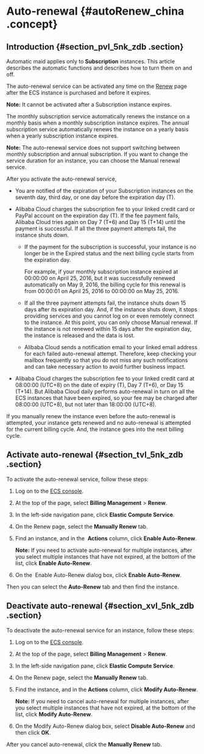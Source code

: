 # Auto-renewal {#autoRenew_china .concept}

## Introduction {#section_pvl_5nk_zdb .section}

Automatic maid applies only to **Subscription** instances. This article describes the automatic functions and describes how to turn them on and off.

The auto-renewal service can be activated any time on the [Renew](https://billing.console.aliyun.com/#/renew/list) page after the ECS instance is purchased and before it expires.

**Note:** It cannot be activated after a Subscription instance expires.

The monthly subscription service automatically renews the instance on a monthly basis when a monthly subscription instance expires. The annual subscription service automatically renews the instance on a yearly basis when a yearly subscription instance expires.

**Note:** The auto-renewal service does not support switching between monthly subscription and annual subscription. If you want to change the service duration for an instance, you can choose the Manual renewal service.

After you activate the auto-renewal service,

-   You are notified of the expiration of your Subscription instances on the seventh day, third day, or one day before the expiration day \(T\).

-   Alibaba Cloud charges the subscription fee to your linked credit card or PayPal account on the expiration day \(T\). If the fee payment fails, Alibaba Cloud tries again on Day 7 \(T+6\) and Day 15 \(T+14\) until the payment is successful. If all the three payment attempts fail, the instance shuts down.

    -   If the payment for the subscription is successful, your instance is no longer be in the Expired status and the next billing cycle starts from the expiration day.

        For example, if your monthly subscription instance expired at 00:00:00 on April 25, 2016, but it was successfully renewed automatically on May 9, 2016, the billing cycle for this renewal is from 00:00:01 on April 25, 2016 to 00:00:00 on May 25, 2016.

    -   If all the three payment attempts fail, the instance shuts down 15 days after its expiration day. And, if the instance shuts down, it stops providing services and you cannot log on or even remotely connect to the instance. At this point, you can only choose Manual renewal. If the instance is not renewed within 15 days after the expiration day, the instance is released and the data is lost.
    -   Alibaba Cloud sends a notification email to your linked email address for each failed auto-renewal attempt. Therefore, keep checking your mailbox frequently so that you do not miss any such notifications and can take necessary action to avoid further business impact.
-   Alibaba Cloud charges the subscription fee to your linked credit card at 08:00:00 \(UTC+8\) on the date of expiry \(T\), Day 7 \(T+6\), or Day 15 \(T+14\). But Alibaba Cloud daily performs auto-renewal in turn on all the ECS instances that have been expired, so your fee may be charged after 08:00:00 \(UTC+8\), but not later than 18:00:00 \(UTC+8\).


If you manually renew the instance even before the auto-renewal is attempted, your instance gets renewed and no auto-renewal is attempted for the current billing cycle. And, the instance goes into the next billing cycle.

## Activate auto-renewal {#section_tvl_5nk_zdb .section}

To activate the auto-renewal service, follow these steps:

1.  Log on to the [ECS console](https://ecs.console.aliyun.com/#/home).
2.  At the top of the page, select **Billing Management** \> **Renew**.
3.  In the left-side navigation pane, click **Elastic Compute Service**.
4.  On the Renew page, select the **Manually Renew** tab.
5.  Find an instance, and in the  **Actions** column, click **Enable Auto-Renew**.

    **Note:** If you need to activate auto-renewal for multiple instances, after you select multiple instances that have not expired, at the bottom of the list, click **Enable Auto-Renew**.

6.  On the  Enable Auto-Renew dialog box, click **Enable Auto-Renew**.

Then you can select the **Auto-Renew** tab and then find the instance.

## Deactivate auto-renewal {#section_xvl_5nk_zdb .section}

To deactivate the auto-renewal service for an instance, follow these steps:

1.  Log on to the [ECS console](https://ecs.console.aliyun.com/#/home).
2.  At the top of the page, select **Billing Management** \> **Renew**.
3.  In the left-side navigation pane, click **Elastic Compute Service**.
4.  On the Renew page, select the **Manually Renew** tab.
5.  Find the instance, and in the **Actions** column, click **Modify Auto-Renew**.

    **Note:** If you need to cancel auto-renewal for multiple instances, after you select multiple instances that have not expired, at the bottom of the list, click **Modify Auto-Renew**.

6.  On the Modify Auto-Renew dialog box, select **Disable Auto-Renew** and then click **OK**.

After you cancel auto-renewal, click the **Manually Renew** tab.

